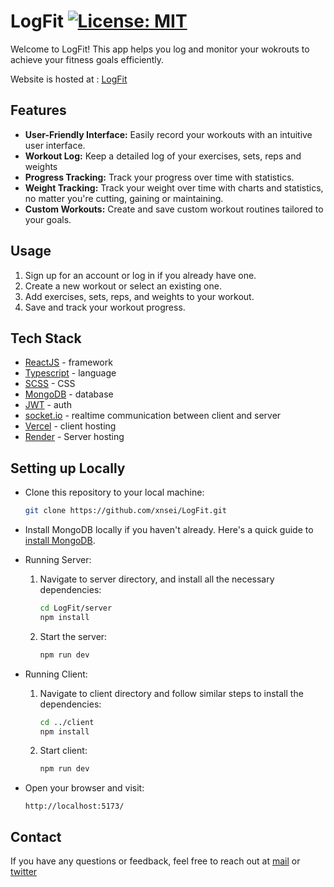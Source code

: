 # LogFit [![License: MIT](https://img.shields.io/badge/License-MIT-yellow.svg)](https://github.com/xnsei/LogFit/blob/main/LICENSE.md)

Welcome to LogFit! This app helps you log and monitor your wokrouts to achieve your fitness goals efficiently.

Website is hosted at : [LogFit](https://logfit.vercel.app)

## Features

- **User-Friendly Interface:** Easily record your workouts with an intuitive user interface.
- **Workout Log:** Keep a detailed log of your exercises, sets, reps and weights
- **Progress Tracking:** Track your progress over time with statistics.
- **Weight Tracking:** Track your weight over time with charts and statistics, no matter you're cutting, gaining or maintaining.
- **Custom Workouts:** Create and save custom workout routines tailored to your goals.

## Usage

1. Sign up for an account or log in if you already have one.
2. Create a new workout or select an existing one.
3. Add exercises, sets, reps, and weights to your workout.
4. Save and track your workout progress.

## Tech Stack

- [ReactJS](https://react.dev/) - framework
- [Typescript](https://www.typescriptlang.org/) - language
- [SCSS](https://sass-lang.com/) - CSS
- [MongoDB](https://www.mongodb.com/) - database
- [JWT](https://jwt.io/) - auth
- [socket.io](https://socket.io/) - realtime communication between client and server
- [Vercel](https://vercel.com/) - client hosting
- [Render](https://render.com/) - Server hosting

## Setting up Locally

- Clone this repository to your local machine:
  ```bash
  git clone https://github.com/xnsei/LogFit.git
  ```
- Install MongoDB locally if you haven't already. Here's a quick guide to [install MongoDB](https://www.mongodb.com/docs/manual/administration/install-community/).

- Running Server:
  1. Navigate to server directory, and install all the necessary dependencies:
     ```bash
     cd LogFit/server
     npm install
     ```
  2. Start the server:
     ```bash
     npm run dev
     ```
- Running Client:
  1. Navigate to client directory and follow similar steps to install the dependencies:
     ```bash
     cd ../client
     npm install
     ```
  2. Start client:
     ```bash
     npm run dev
     ```
- Open your browser and visit:
  ```
  http://localhost:5173/
  ```

## Contact

If you have any questions or feedback, feel free to reach out at [mail](mailto:banagetanmay@gmail.com) or [twitter](https://twitter.com/TanmayBana53969)
